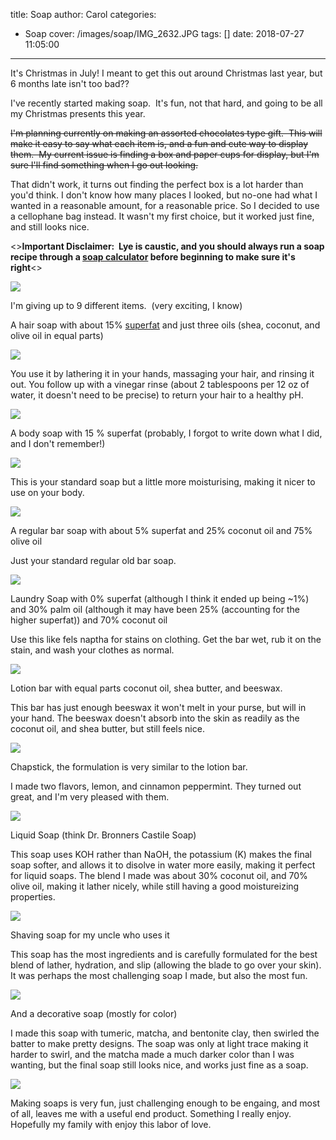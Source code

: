 title: Soap
author: Carol
categories:
  - Soap
cover: /images/soap/IMG_2632.JPG
tags: []
date: 2018-07-27 11:05:00
---
It's Christmas in July!  I meant to get this out around Christmas last year, but 6 months late isn't too bad??

I've recently started making soap.  It's fun, not that hard, and going to be all my Christmas presents this year.

~~I'm planning currently on making an assorted chocolates type gift.  This will make it easy to say what each item is, and a fun and cute way to display them.  My current issue is finding a box and paper cups for display, but I'm sure I'll find something when I go out looking.~~

That didn't work, it turns out finding the perfect box is a lot harder than you'd think.  I don't know how many places I looked, but no-one had what I wanted in a reasonable amount, for a reasonable price.  So I decided to use a cellophane bag instead.  It wasn't my first choice, but it worked just fine, and still looks nice.  

<>**Important Disclaimer:  Lye is caustic, and you should always run a soap recipe through a [soap calculator] before beginning to make sure it's right**<>

![](/images/soap/IMG_2631.JPG)

I'm giving up to 9 different items.  (very exciting, I know)

A hair soap with about 15% [superfat] and just three oils (shea, coconut, and olive oil in equal parts)

![](/images/soap/IMG_2634.JPG)

You use it by lathering it in your hands, massaging your hair, and rinsing it out.  You follow up with a vinegar rinse (about 2 tablespoons per 12 oz of water, it doesn't need to be precise) to return your hair to a healthy pH.  

![](/images/soap/IMG_2633.JPG)

A body soap with 15 % superfat (probably, I forgot to write down what I did, and I don't remember!)

![](/images/soap/IMG_2635.JPG)

This is your standard soap but a little more moisturising, making it nicer to use on your body.  

![](/images/soap/IMG_2636.JPG)

A regular bar soap with about 5% superfat and 25% coconut oil and 75% olive oil

Just your standard regular old bar soap.  

![](/images/soap/IMG_2626.JPG)

Laundry Soap with 0% superfat (although I think it ended up being ~1%) and 30% palm oil (although it may have been 25% (accounting for the higher superfat)) and 70% coconut oil

Use this like fels naptha for stains on clothing.  Get the bar wet, rub it on the stain, and wash your clothes as normal.  

![](/images/soap/IMG_2624.JPG)

Lotion bar with equal parts coconut oil, shea butter, and beeswax.

This bar has just enough beeswax it won't melt in your purse, but will in your hand.  The beeswax doesn't absorb into the skin as readily as the coconut oil, and shea butter, but still feels nice.  

![](/images/soap/IMG_3551.JPG) 

Chapstick, the formulation is very similar to the lotion bar.  

I made two flavors, lemon, and cinnamon peppermint.  They turned out great, and I'm very pleased with them.  

![](/images/soap/IMG_3545.JPG) 

Liquid Soap (think Dr. Bronners Castile Soap)

This soap uses KOH rather than NaOH, the potassium (K) makes the final soap softer, and allows it to disolve in water more easily, making it perfect for liquid soaps.  The blend I made was about 30% coconut oil, and 70% olive oil, making it lather nicely, while still having a good moistureizing properties.  

![](/images/soap/IMG_3553.JPG) 

Shaving soap for my uncle who uses it

This soap has the most ingredients and is carefully formulated for the best blend of lather, hydration, and slip (allowing the blade to go over your skin).  It was perhaps the most challenging soap I made, but also the most fun. 

![](/images/soap/IMG_3558.JPG) 

And a decorative soap (mostly for color)

I made this soap with tumeric, matcha, and bentonite clay, then swirled the batter to make pretty designs.  The soap was only at light trace making it harder to swirl, and the matcha made a much darker color than I was wanting, but the final soap still looks nice, and works just fine as a soap.  

![](/images/soap/IMG_2625.JPG)


Making soaps is very fun, just challenging enough to be engaing, and most of all, leaves me with a useful end product.  Something I really enjoy.  Hopefully my family with enjoy this labor of love.  


[soap calculator]: soapcalc.net
[superfat]: https://www.soapqueen.com/bath-and-body-tutorials/cold-process-soap/superfatting-soap-an-explanation-2/